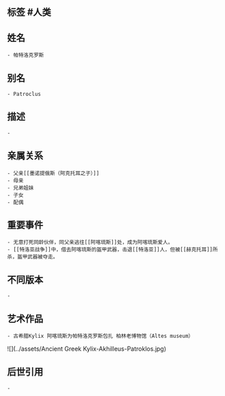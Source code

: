 ## 标签  #人类
## 姓名
	- 帕特洛克罗斯
## 别名
	- Patroclus
## 描述
	-
## 亲属关系
	- 父亲[[墨诺提俄斯（阿克托耳之子）]]
	- 母亲
	- 兄弟姐妹
	- 子女
	- 配偶
## 重要事件
	- 无意打死同龄伙伴，同父亲逃往[[阿喀琉斯]]处，成为阿喀琉斯爱人。
	- [[特洛亚战争]]中，借去阿喀琉斯的盔甲武器，击退[[特洛亚]]人，但被[[赫克托耳]]所杀，盔甲武器被夺走。
## 不同版本
	-
## 艺术作品
	- 古希腊Kylix 阿喀琉斯为帕特洛克罗斯包扎 柏林老博物馆（Altes museum）
 ![](../assets/Ancient Greek Kylix-Akhilleus-Patroklos.jpg)
## 后世引用
	-
